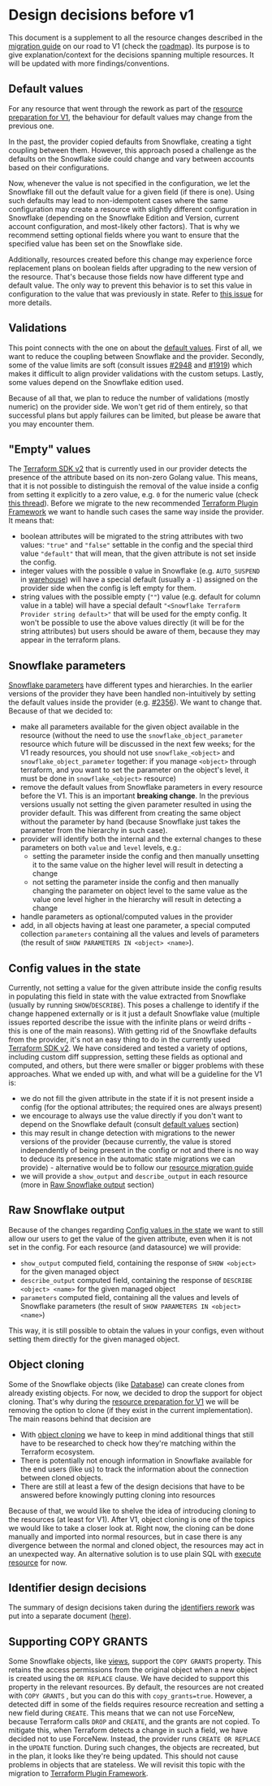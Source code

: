 # Design decisions before v1

This document is a supplement to all the resource changes described in the [migration guide](../MIGRATION_GUIDE.md) on our road to V1 (check the [roadmap](../ROADMAP.md#05052024-roadmap-overview)). Its purpose is to give explanation/context for the decisions spanning multiple resources. It will be updated with more findings/conventions.

## Default values
For any resource that went through the rework as part of the [resource preparation for V1](../ROADMAP.md#preparing-essential-ga-objects-for-the-provider-v1),
the behaviour for default values may change from the previous one.

In the past, the provider copied defaults from Snowflake, creating a tight coupling between them.
However, this approach posed a challenge as the defaults on the Snowflake side could change and vary between accounts based on their configurations.

Now, whenever the value is not specified in the configuration, we let the Snowflake fill out the default value for a given field
(if there is one). Using such defaults may lead to non-idempotent cases where the same configuration may
create a resource with slightly different configuration in Snowflake (depending on the Snowflake Edition and Version,
current account configuration, and most-likely other factors). That is why we recommend setting optional fields where
you want to ensure that the specified value has been set on the Snowflake side.

Additionally, resources created before this change may experience force replacement plans on boolean fields
after upgrading to the new version of the resource. That's because those fields now have different type and default value.
The only way to prevent this behavior is to set this value in configuration to the value that was previously in state.
Refer to [this issue](https://github.com/Snowflake-Labs/terraform-provider-snowflake/issues/3015) for more details.

## Validations

This point connects with the one on about the [default values](#default-values). First of all, we want to reduce the coupling between Snowflake and the provider. Secondly, some of the value limits are soft (consult issues [#2948](https://github.com/Snowflake-Labs/terraform-provider-snowflake/issues/2948) and [#1919](https://github.com/Snowflake-Labs/terraform-provider-snowflake/issues/1919)) which makes it difficult to align provider validations with the custom setups. Lastly, some values depend on the Snowflake edition used.

Because of all that, we plan to reduce the number of validations (mostly numeric) on the provider side. We won't get rid of them entirely, so that successful plans but apply failures can be limited, but please be aware that you may encounter them.

## "Empty" values
The [Terraform SDK v2](https://github.com/hashicorp/terraform-plugin-sdk) that is currently used in our provider detects the presence of the attribute based on its non-zero Golang value. This means, that it is not possible to distinguish the removal of the value inside a config from setting it explicitly to a zero value, e.g. `0` for the numeric value (check [this thread](https://discuss.hashicorp.com/t/is-it-possible-to-differentiate-between-a-zero-value-and-a-removed-property-in-the-terraform-provider-sdk/43131)). Before we migrate to the new recommended [Terraform Plugin Framework](https://github.com/hashicorp/terraform-plugin-framework) we want to handle such cases the same way inside the provider. It means that:
- boolean attributes will be migrated to the string attributes with two values: `"true"` and `"false"` settable in the config and the special third value `"default"` that will mean, that the given attribute is not set inside the config.
- integer values with the possible `0` value in Snowflake (e.g. `AUTO_SUSPEND` in [warehouse](https://docs.snowflake.com/en/sql-reference/sql/create-warehouse)) will have a special default (usually a `-1`) assigned on the provider side when the config is left empty for them.
- string values with the possible empty (`""`) value (e.g. default for column value in a table) will have a special default `"<Snowflake Terraform Provider string default>"` that will be used for the empty config.
It won't be possible to use the above values directly (it will be for the string attributes) but users should be aware of them, because they may appear in the terraform plans.

## Snowflake parameters
[Snowflake parameters](https://docs.snowflake.com/en/sql-reference/parameters) have different types and hierarchies. In the earlier versions of the provider they have been handled non-intuitively by setting the default values inside the provider (e.g. [#2356](https://github.com/Snowflake-Labs/terraform-provider-snowflake/issues/2356)). We want to change that. Because of that we decided to:
- make all parameters available for the given object available in the resource (without the need to use the `snowflake_object_parameter` resource which future will be discussed in the next few weeks; for the V1 ready resources, you should not use `snowflake_<object>` and `snowflake_object_parameter` together: if you manage `<object>` through terraform, and you want to set the parameter on the object's level, it must be done in `snowflake_<object>` resource)
- remove the default values from Snowflake parameters in every resource before the V1. This is an important **breaking change**. In the previous versions usually not setting the given parameter resulted in using the provider default. This was different from creating the same object without the parameter by hand (because Snowflake just takes the parameter from the hierarchy in such case).
- provider will identify both the internal and the external changes to these parameters on both `value` and `level` levels, e.g.:
  - setting the parameter inside the config and then manually unsetting it to the same value on the higher level will result in detecting a change
  - not setting the parameter inside the config and then manually changing the parameter on object level to the same value as the value one level higher in the hierarchy will result in detecting a change
- handle parameters as optional/computed values in the provider
- add, in all objects having at least one parameter, a special computed collection `parameters` containing all the values and levels of parameters (the result of `SHOW PARAMETERS IN <object> <name>`).

## Config values in the state
Currently, not setting a value for the given attribute inside the config results in populating this field in state with the value extracted from Snowflake (usually by running `SHOW`/`DESCRIBE`). This poses a challenge to identify if the change happened externally or is it just a default Snowflake value (multiple issues reported describe the issue with the infinite plans or weird drifts - this is one of the main reasons). With getting rid of the Snowflake defaults from the provider, it's not an easy thing to do in the currently used [Terraform SDK v2](https://github.com/hashicorp/terraform-plugin-sdk). We have considered and tested a variety of options, including custom diff suppression, setting these fields as optional and computed, and others, but there were smaller or bigger problems with these approaches. What we ended up with, and what will be a guideline for the V1 is:
- we do not fill the given attribute in the state if it is not present inside a config (for the optional attributes; the required ones are always present)
- we encourage to always use the value directly if you don't want to depend on the Snowflake default (consult [default values](#default-values) section)
- this may result in change detection with migrations to the newer versions of the provider (because currently, the value is stored independently of being present in the config or not and there is no way to deduce its presence in the automatic state migrations we can provide) - alternative would be to follow our [resource migration guide](../docs/guides/resource_migration.md)
- we will provide a `show_output` and `describe_output` in each resource (more in [Raw Snowflake output](#raw-snowflake-output) section)

## Raw Snowflake output
Because of the changes regarding [Config values in the state](#config-values-in-the-state) we want to still allow our users to get the value of the given attribute, even when it is not set in the config. For each resource (and datasource) we will provide:
- `show_output` computed field, containing the response of `SHOW <object>` for the given managed object
- `describe_output` computed field, containing the response of `DESCRIBE <object> <name>` for the given managed object
- `parameters` computed field, containing all the values and levels of Snowflake parameters (the result of `SHOW PARAMETERS IN <object> <name>`)

This way, it is still possible to obtain the values in your configs, even without setting them directly for the given managed object.

## Object cloning
Some of the Snowflake objects (like [Database](https://docs.snowflake.com/en/sql-reference/sql/create-database)) can create clones from already existing objects.
For now, we decided to drop the support for object cloning. That's why during the [resource preparation for V1](../ROADMAP.md#preparing-essential-ga-objects-for-the-provider-v1)
we will be removing the option to clone (if they exist in the current implementation). The main reasons behind that decision are
- With [object cloning](https://docs.snowflake.com/en/user-guide/object-clone) we have to keep in mind additional things that still have to be researched to check how they're matching within the Terraform ecosystem.
- There is potentially not enough information in Snowflake available for the end users (like us) to track the information about the connection between cloned objects.
- There are still at least a few of the design decisions that have to be answered before knowingly putting cloning into resources

Because of that, we would like to shelve the idea of introducing cloning to the resources (at least for V1). After V1,
object cloning is one of the topics we would like to take a closer look at. Right now, the cloning can be done manually
and imported into normal resources, but in case there is any divergence between the normal and cloned object, the resources
may act in an unexpected way. An alternative solution is to use plain SQL with [execute resource](https://registry.terraform.io/providers/snowflakedb/snowflake/latest/docs/resources/execute) for now.

## Identifier design decisions
The summary of design decisions taken during the [identifiers rework](../ROADMAP.md#identifiers-rework)
was put into a separate document ([here](../docs/guides/identifiers_rework_design_decisions.md)).

## Supporting COPY GRANTS
Some Snowflake objects, like [views](https://docs.snowflake.com/en/sql-reference/sql/create-view#examples), support the `COPY GRANTS` property. This retains the access permissions from the original object when a new object is created using the `OR REPLACE` clause. We have decided to support this property in the relevant resources. By default, the resources are not created with `COPY GRANTS` , but you can do this with `copy_grants=true`. However, a detected diff in some of the fields requires resource recreation and setting a new field during `CREATE`. This means that we can not use ForceNew, because Terraform calls `DROP` and `CREATE`, and the grants are not copied. To mitigate this, when Terraform detects a change in such a field, we have decided not to use ForceNew. Instead, the provider runs `CREATE OR REPLACE` in the `UPDATE` function. During such changes, the objects are recreated, but in the plan, it looks like they're being updated. This should not cause problems in objects that are stateless. We will revisit this topic with the migration to [Terraform Plugin Framework](https://github.com/hashicorp/terraform-plugin-framework).
